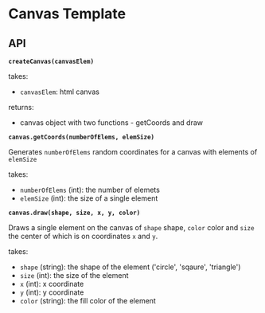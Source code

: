 # Canvas Template

## API

**``createCanvas(canvasElem)``**

takes:
- ``canvasElem``: html canvas

returns:
- canvas object with two functions - getCoords and draw


**``canvas.getCoords(numberOfElems, elemSize)``**

Generates ``numberOfElems`` random coordinates for a canvas with elements of ``elemSize``

takes:
- ``numberOfElems`` (int): the number of elemets
- ``elemSize`` (int): the size of a single element


**``canvas.draw(shape, size, x, y, color)``**

Draws a single element on the canvas of ``shape`` shape, ``color`` color and ``size`` the center of which is on coordinates ``x`` and ``y``.

takes:
- ``shape`` (string): the shape of the element ('circle', 'sqaure', 'triangle')
- ``size`` (int): the size of the element
- ``x`` (int): x coordinate
- ``y`` (int): y coordinate
- ``color`` (string): the fill color of the element
